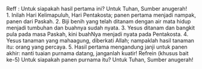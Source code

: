 Reff :
Untuk siapakah hasil pertama ini?
Untuk Tuhan, Sumber anugerah!
<br>
1.
Inilah Hari Kelimapuluh, Hari Pentakosta;
panen pertama menjadi nampak, panen dari Paskah.
2.
Biji benih yang telah ditanam dengan air mata
hidup menjadi tumbuhan dan buahnya sudah nyata.
3.
Yesus ditanam dan bangkit pula pada masa Paskah,
kini buahNya menjadi nyata pada Pentakosta.
4.
Yesus tanaman yang mahaagung, diberkati Allah;
nampaklah hasil tanaman itu: orang yang percaya.
5.
Hasil pertama mengandung janji untuk panen akhir:
nanti tuaian purnama datang, janganlah kuatir!
Refrein (khusus bait ke-5)
Untuk siapakah panen purnama itu?
Untuk Tuhan, Sumber anugerah!